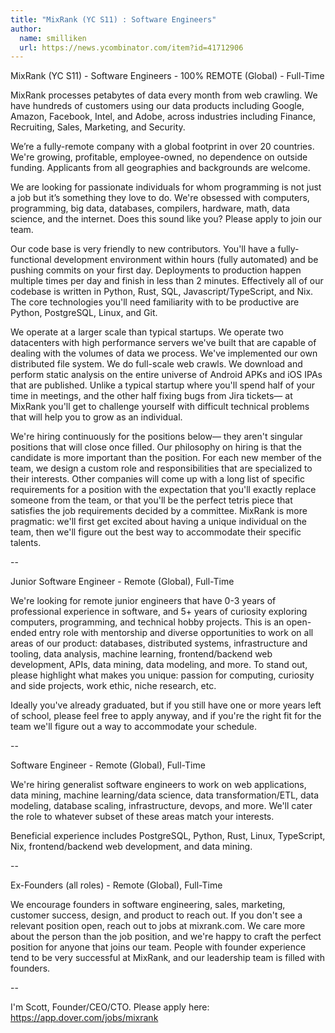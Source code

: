 ```yaml
---
title: "MixRank (YC S11) : Software Engineers"
author:
  name: smilliken
  url: https://news.ycombinator.com/item?id=41712906
---
```

MixRank (YC S11) - Software Engineers - 100% REMOTE (Global) - Full-Time

MixRank processes petabytes of data every month from web crawling. We have hundreds of customers using our data products including Google, Amazon, Facebook, Intel, and Adobe, across industries including Finance, Recruiting, Sales, Marketing, and Security.

We’re a fully-remote company with a global footprint in over 20 countries. We&#x27;re growing, profitable, employee-owned, no dependence on outside funding. Applicants from all geographies and backgrounds are welcome.

We are looking for passionate individuals for whom programming is not just a job but it’s something they love to do. We&#x27;re obsessed with computers, programming, big data, databases, compilers, hardware, math, data science, and the internet. Does this sound like you? Please apply to join our team.

Our code base is very friendly to new contributors. You&#x27;ll have a fully-functional development environment within hours (fully automated) and be pushing commits on your first day. Deployments to production happen multiple times per day and finish in less than 2 minutes. Effectively all of our codebase is written in Python, Rust, SQL, Javascript&#x2F;TypeScript, and Nix. The core technologies you&#x27;ll need familiarity with to be productive are Python, PostgreSQL, Linux, and Git.

We operate at a larger scale than typical startups. We operate two datacenters with high performance servers we&#x27;ve built that are capable of dealing with the volumes of data we process. We&#x27;ve implemented our own distributed file system. We do full-scale web crawls. We download and perform static analysis on the entire universe of Android APKs and iOS IPAs that are published. Unlike a typical startup where you&#x27;ll spend half of your time in meetings, and the other half fixing bugs from Jira tickets— at MixRank you&#x27;ll get to challenge yourself with difficult technical problems that will help you to grow as an individual.

We&#x27;re hiring continuously for the positions below— they aren&#x27;t singular positions that will close once filled. Our philosophy on hiring is that the candidate is more important than the position. For each new member of the team, we design a custom role and responsibilities that are specialized to their interests. Other companies will come up with a long list of specific requirements for a position with the expectation that you&#x27;ll exactly replace someone from the team, or that you&#x27;ll be the perfect tetris piece that satisfies the job requirements decided by a committee. MixRank is more pragmatic: we&#x27;ll first get excited about having a unique individual on the team, then we&#x27;ll figure out the best way to accommodate their specific talents.

--

Junior Software Engineer - Remote (Global), Full-Time

We&#x27;re looking for remote junior engineers that have 0-3 years of professional experience in software, and 5+ years of curiosity exploring computers, programming, and technical hobby projects. This is an open-ended entry role with mentorship and diverse opportunities to work on all areas of our product: databases, distributed systems, infrastructure and tooling, data analysis, machine learning, frontend&#x2F;backend web development, APIs, data mining, data modeling, and more. To stand out, please highlight what makes you unique: passion for computing, curiosity and side projects, work ethic, niche research, etc.

Ideally you&#x27;ve already graduated, but if you still have one or more years left of school, please feel free to apply anyway, and if you&#x27;re the right fit for the team we&#x27;ll figure out a way to accommodate your schedule.

--

Software Engineer - Remote (Global), Full-Time

We&#x27;re hiring generalist software engineers to work on web applications, data mining, machine learning&#x2F;data science, data transformation&#x2F;ETL, data modeling, database scaling, infrastructure, devops, and more. We&#x27;ll cater the role to whatever subset of these areas match your interests.

Beneficial experience includes PostgreSQL, Python, Rust, Linux, TypeScript, Nix, frontend&#x2F;backend web development, and data mining.

--

Ex-Founders (all roles) - Remote (Global), Full-Time

We encourage founders in software engineering, sales, marketing, customer success, design, and product to reach out. If you don&#x27;t see a relevant position open, reach out to jobs at mixrank.com. We care more about the person than the job position, and we&#x27;re happy to craft the perfect position for anyone that joins our team. People with founder experience tend to be very successful at MixRank, and our leadership team is filled with founders.

--

I&#x27;m Scott, Founder&#x2F;CEO&#x2F;CTO. Please apply here: <a href="https:&#x2F;&#x2F;app.dover.com&#x2F;jobs&#x2F;mixrank">https:&#x2F;&#x2F;app.dover.com&#x2F;jobs&#x2F;mixrank</a>
<JobApplication />
